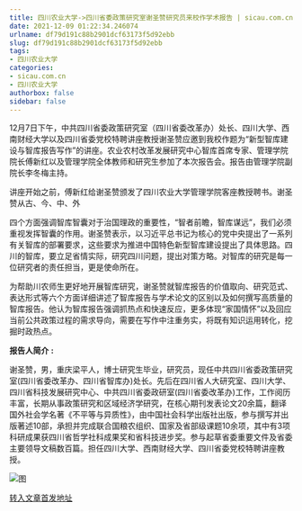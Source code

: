 ```yaml
---
title: 四川农业大学->四川省委政策研究室谢圣赞研究员来校作学术报告 | sicau.com.cn
date: 2021-12-09 01:22:34.246074
urlname: df79d191c88b2901dcf63173f5d92ebb
slug: df79d191c88b2901dcf63173f5d92ebb
tags: 
- 四川农业大学
categories:
- sicau.com.cn
- 四川农业大学
authorbox: false
sidebar: false
---
```

12月7日下午，中共四川省委政策研究室（四川省委改革办）处长、四川大学、西南财经大学以及四川省委党校特聘讲座教授谢圣赞应邀到我校作题为“新型智库建设与智库报告写作”的讲座。农业农村改革发展研究中心智库首席专家、管理学院院长傅新红以及管理学院全体教师和研究生参加了本次报告会。报告由管理学院副院长李冬梅主持。

讲座开始之前，傅新红给谢圣赞颁发了四川农业大学管理学院客座教授聘书。谢圣赞从古、今、中、外
<!--more-->
四个方面强调智库智囊对于治国理政的重要性，“智者前瞻，智库谋远”，我们必须重视发挥智囊的作用。谢圣赞表示，以习近平总书记为核心的党中央提出了一系列有关智库的部署要求，这些要求为推进中国特色新型智库建设提出了具体思路。四川的智库，要立足省情实际，研究四川问题，提出对策方略。对智库的研究是每一位研究者的责任担当，更是使命所在。

为帮助川农师生更好地开展智库研究，谢圣赞就智库报告的价值取向、研究范式、表达形式等六个方面详细讲述了智库报告与学术论文的区别以及如何撰写高质量的智库报告。他认为智库报告强调抓热点和快速反应，更多体现“家国情怀”以及回应当前公共政策过程的需求导向，需要在写作中注重务实，将既有知识运用转化，挖掘时政热点。

**报告人简介** **:**

谢圣赞，男，重庆梁平人，博士研究生毕业，研究员，现任中共四川省委政策研究室(四川省委改革办、四川省智库办)处长。先后在四川省人大研究室、四川大学、四川省科技发展研究中心、中共四川省委政研室(四川省委改革办)工作，工作阅历丰富，长期从事政策研究和区域经济学研究，在核心期刊发表论文20余篇，翻译国外社会学名著《不平等与异质性》，由中国社会科学出版社出版，参与撰写并出版著述10部，承担并完成联合国粮农组织、国家及省部级课题10余项，其中有3项科研成果获四川省哲学社科成果奖和省科技进步奖。参与起草省委重要文件及省委主要领导文稿数百篇。担任四川大学、西南财经大学、四川省委党校特聘讲座教授。

![图](https://news.sicau.edu.cn/__local/3/B2/A6/9428DE8730843172D15AA29D5CD_2DBA7751_12466.jpg)

[转入文章首发地址](https://news.sicau.edu.cn/info/1078/65933.htm)